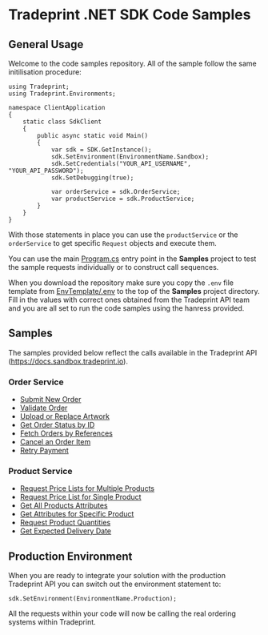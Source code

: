 ﻿# Tradeprint .NET SDK Code Samples

## General Usage

Welcome to the code samples repository. All of the sample follow the same initilisation procedure:
```
using Tradeprint;
using Tradeprint.Environments;

namespace ClientApplication
{
    static class SdkClient
    {
        public async static void Main()
        {
            var sdk = SDK.GetInstance();
            sdk.SetEnvironment(EnvironmentName.Sandbox);
            sdk.SetCredentials("YOUR_API_USERNAME", "YOUR_API_PASSWORD");
            sdk.SetDebugging(true);

            var orderService = sdk.OrderService;
            var productService = sdk.ProductService; 
        }
    }
}
```
With those statements in place you can use the `productService` or the `orderService` to get specific `Request` objects and execute them.

You can use the main [Program.cs](Program.cs) entry point in the **Samples** project to test the sample requests individually or to construct call sequences.

When you download the repository make sure you copy the `.env` file template from [EnvTemplate/.env](EnvTemplate/.env) to the top of the **Samples** project directory.
Fill in the values with correct ones obtained from the Tradeprint API team and you are all set to run the code samples using the hanress provided.

## Samples

The samples provided below reflect the calls available in the Tradeprint API (https://docs.sandbox.tradeprint.io).

### Order Service

* [Submit New Order](SubmitNewOrderSample.cs)
* [Validate Order](ValidateOrderSample.cs)
* [Upload or Replace Artwork](UploadReplaceArtworkSample.cs)
* [Get Order Status by ID](GetOrderStatusByIdSample.cs)
* [Fetch Orders by References](FetchOrdersByReferenceSample.cs)
* [Cancel an Order Item](CancelOrderItemSample.cs)
* [Retry Payment](RetryPaymentSample.cs)

### Product Service

* [Request Price Lists for Multiple Products](PriceListsMultipleProductsSample.cs)
* [Request Price List for Single Product](PriceListSingleProductSample.cs)
* [Get All Products Attributes](GetAllProductsAttributesSample.cs)
* [Get Attributes for Specific Product](GetSpecificProductAttributesSample.cs)
* [Request Product Quantities](ProductQuantitiesSample.cs)
* [Get Expected Delivery Date](GetExpectedDeliveryDateSample.cs)

## Production Environment

When you are ready to integrate your solution with the production Tradeprint API you can switch out the environment statement to:
```
sdk.SetEnvironment(EnvironmentName.Production);
```
All the requests within your code will now be calling the real ordering systems within Tradeprint.
